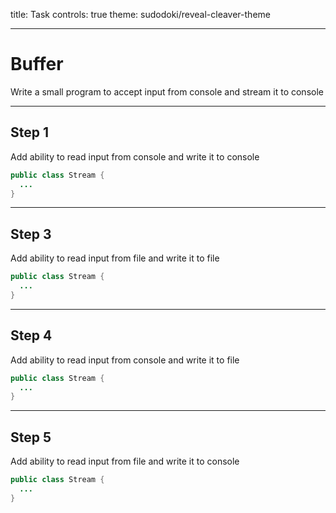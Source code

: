 title: Task
controls: true
theme: sudodoki/reveal-cleaver-theme

---

# Buffer

Write a small program to accept input from console and stream it to console

---

## Step 1

Add ability to read input from console and write it to console

```java
public class Stream {
  ...
}
```

---

## Step 3

Add ability to read input from file and write it to file

```java
public class Stream {
  ...
}
```

---

## Step 4

Add ability to read input from console and write it to file

```java
public class Stream {
  ...
}
```

---

## Step 5

Add ability to read input from file and write it to console

```java
public class Stream {
  ...
}
```
